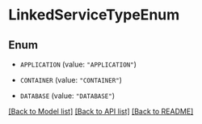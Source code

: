 # LinkedServiceTypeEnum

## Enum


* `APPLICATION` (value: `"APPLICATION"`)

* `CONTAINER` (value: `"CONTAINER"`)

* `DATABASE` (value: `"DATABASE"`)


[[Back to Model list]](../README.md#documentation-for-models) [[Back to API list]](../README.md#documentation-for-api-endpoints) [[Back to README]](../README.md)


